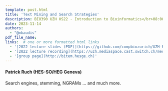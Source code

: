 ```yaml
---
template: post.html
title: 'Text Mining and Search Strategies'
description: BIO390 UZH HS22 - Introduction to Bioinformatics</br>08:00-09:45 @ UZH Irchel Y03-G-85
date: 2023-11-14
authors:
  - "@mbaudis"
pdf_file_name:
links:  # one or more formatted html links
  - '[2022 lecture slides (PDF)](https://github.com/compbiozurich/UZH-BIO390/raw/main/course-material/2022-11-15___Patrick-Ruch__Text-Mining__UZH-BIO390-HS22-lecture-09.pdf)'
  - '[2022 lecture recording](https://uzh.mediaspace.cast.switch.ch/media/Introduction+to+Bioinformatics+-+Lecture+09A+Text+Mining/0_lyog8bfh)'
  - '[group page](http://bitem.hesge.ch)'
---
```


#### Patrick Ruch (HES-SO/HEG Geneva)

Search engines, stemming, NGRAMs ... and much more.
